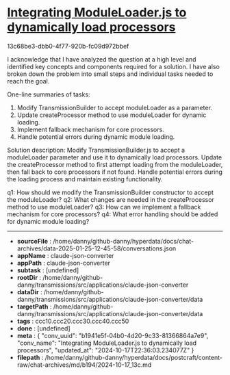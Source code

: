# [Integrating ModuleLoader.js to dynamically load processors](https://claude.ai/chat/b1941e5f-04b0-4d20-9c33-81366864a7e9)

13c68be3-dbb0-4f77-920b-fc09d972bbef

 I acknowledge that I have analyzed the question at a high level and identified key concepts and components required for a solution. I have also broken down the problem into small steps and individual tasks needed to reach the goal.

One-line summaries of tasks:

1. Modify TransmissionBuilder to accept moduleLoader as a parameter.
2. Update createProcessor method to use moduleLoader for dynamic loading.
3. Implement fallback mechanism for core processors.
4. Handle potential errors during dynamic module loading.

Solution description:
Modify TransmissionBuilder.js to accept a moduleLoader parameter and use it to dynamically load processors. Update the createProcessor method to first attempt loading from the moduleLoader, then fall back to core processors if not found. Handle potential errors during the loading process and maintain existing functionality.

q1: How should we modify the TransmissionBuilder constructor to accept the moduleLoader?
q2: What changes are needed in the createProcessor method to use moduleLoader?
q3: How can we implement a fallback mechanism for core processors?
q4: What error handling should be added for dynamic module loading?

---

* **sourceFile** : /home/danny/github-danny/hyperdata/docs/chat-archives/data-2025-01-25-12-45-58/conversations.json
* **appName** : claude-json-converter
* **appPath** : claude-json-converter
* **subtask** : [undefined]
* **rootDir** : /home/danny/github-danny/transmissions/src/applications/claude-json-converter
* **dataDir** : /home/danny/github-danny/transmissions/src/applications/claude-json-converter/data
* **targetPath** : /home/danny/github-danny/transmissions/src/applications/claude-json-converter/data
* **tags** : ccc10.ccc20.ccc30.ccc40.ccc50
* **done** : [undefined]
* **meta** : {
  "conv_uuid": "b1941e5f-04b0-4d20-9c33-81366864a7e9",
  "conv_name": "Integrating ModuleLoader.js to dynamically load processors",
  "updated_at": "2024-10-17T22:36:03.234077Z"
}
* **filepath** : /home/danny/github-danny/hyperdata/docs/postcraft/content-raw/chat-archives/md/b194/2024-10-17_13c.md